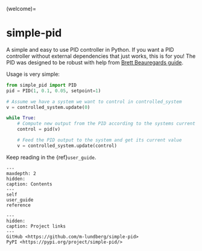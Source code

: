 
(welcome)=
# simple-pid

A simple and easy to use PID controller in Python. If you want a PID controller without external dependencies that just works, this is for you! The PID was designed to be robust with help from [Brett Beauregards guide](http://brettbeauregard.com/blog/2011/04/improving-the-beginners-pid-introduction/).

Usage is very simple:

```python
from simple_pid import PID
pid = PID(1, 0.1, 0.05, setpoint=1)

# Assume we have a system we want to control in controlled_system
v = controlled_system.update(0)

while True:
    # Compute new output from the PID according to the systems current value
    control = pid(v)

    # Feed the PID output to the system and get its current value
    v = controlled_system.update(control)
```

Keep reading in the {ref}`user_guide`.


```{toctree}
---
maxdepth: 2
hidden:
caption: Contents
---
self
user_guide
reference
```

```{toctree}
---
hidden:
caption: Project links
---
GitHub <https://github.com/m-lundberg/simple-pid>
PyPI <https://pypi.org/project/simple-pid/>
```
